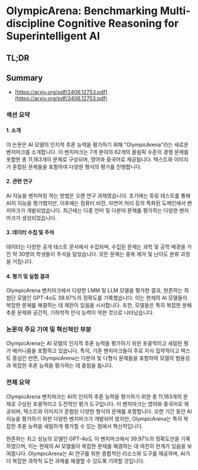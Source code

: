 # OlympicArena: Benchmarking Multi-discipline Cognitive Reasoning for Superintelligent AI
## TL;DR
## Summary
- [https://arxiv.org/pdf/2406.12753.pdf](https://arxiv.org/pdf/2406.12753.pdf)

### 섹션 요약

#### 1. 소개
이 논문은 AI 모델의 인지적 추론 능력을 평가하기 위해 "OlympicArena"라는 새로운 벤치마크를 소개합니다. 이 벤치마크는 7개 분야의 62개의 올림픽 수준의 경쟁 문제를 포함한 총 11,163개의 문제로 구성되며, 영어와 중국어로 제공됩니다. 텍스트와 이미지가 혼합된 문제들을 포함하여 다양한 형식의 평가를 진행합니다.

#### 2. 관련 연구
AI 지능을 벤치마킹 하는 방법은 오랜 연구 과제였습니다. 초기에는 튜링 테스트를 통해 AI의 지능을 평가했지만, 이후에는 컴퓨터 비전, 자연어 처리 등의 특화된 도메인에서 벤치마크가 개발되었습니다. 최근에는 다중 언어 및 다분야 문제를 평가하는 다양한 벤치마크가 생성되었습니다.

#### 3. 데이터 수집 및 주석
데이터는 다양한 공개 테스트 문서에서 수집되며, 수집된 문제는 과학 및 공학 배경을 가진 약 30명의 학생들이 주석을 달았습니다. 모든 문제는 중복 제거 및 난이도 분류 과정을 거칩니다.

#### 4. 평가 및 실험 결과
OlympicArena 벤치마크에서 다양한 LMM 및 LLM 모델을 평가한 결과, 현존하는 최첨단 모델인 GPT-4o도 39.97%의 정확도를 기록했습니다. 이는 현재의 AI 모델들이 복잡한 문제를 해결하는 데 제한이 있음을 시사합니다. 또한, 모델들은 특히 복잡한 분해 추론 문제와 공간적, 기하학적 인식 능력이 약한 것으로 나타났습니다.

### 논문의 주요 기여 및 혁신적인 부분
OlympicArena는 AI 모델의 인지적 추론 능력을 평가하기 위한 포괄적이고 세밀한 평가 메커니즘을 포함하고 있습니다. 특히, 기존 벤치마크들이 주로 지식 집약적이고 텍스트 중심인 반면, OlympicArena는 다분야 및 다형식 문제들을 포함하여 모델의 범용성과 복잡한 추론 능력을 평가하는 데 중점을 둡니다.

### 전체 요약
OlympicArena 벤치마크는 AI의 인지적 추론 능력을 평가하기 위한 총 11,163개의 문제로 구성된 포괄적이고 도전적인 평가 도구입니다. 이 벤치마크는 영어와 중국어로 제공되며, 텍스트와 이미지가 혼합된 다양한 형식의 문제를 포함합니다. 오랜 기간 동안 AI 지능을 평가하기 위한 다양한 벤치마크가 개발되어 왔지만, OlympicArena는 특히 복잡한 추론 능력을 세밀하게 평가할 수 있는 점에서 혁신적입니다.

현존하는 최고 성능의 모델인 GPT-4o도 이 벤치마크에서 39.97%의 정확도만을 기록하였으며, 이는 현재의 AI 모델들이 복잡한 문제를 해결하는 데 여전히 한계가 있음을 보여줍니다. OlympicArena는 AI 연구를 위한 종합적인 리소스와 도구를 제공하며, AI가 더 복잡한 과학적 도전 과제를 해결할 수 있도록 기여할 것입니다.

        
